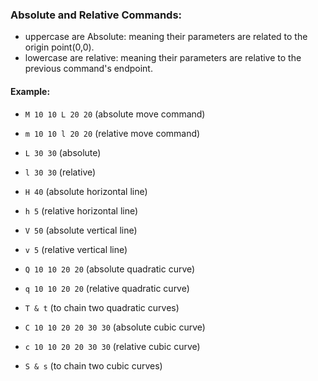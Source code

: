 ### Absolute and Relative Commands:
- uppercase are Absolute: meaning their parameters are related to the origin point(0,0).
- lowercase are relative: meaning their parameters are relative to the previous command's endpoint.

#### Example:
- `M 10 10 L 20 20` (absolute move command)
- `m 10 10 l 20 20` (relative move command)

- `L 30 30` (absolute)
- `l 30 30` (relative)
- `H 40` (absolute horizontal line)
- `h 5` (relative horizontal line)
- `V 50` (absolute vertical line)
- `v 5` (relative vertical line)

- `Q 10 10 20 20` (absolute quadratic curve)
- `q 10 10 20 20` (relative quadratic curve)
- `T & t` (to chain two quadratic curves)

- `C 10 10 20 20 30 30` (absolute cubic curve)
- `c 10 10 20 20 30 30` (relative cubic curve)
- `S & s` (to chain two cubic curves)
